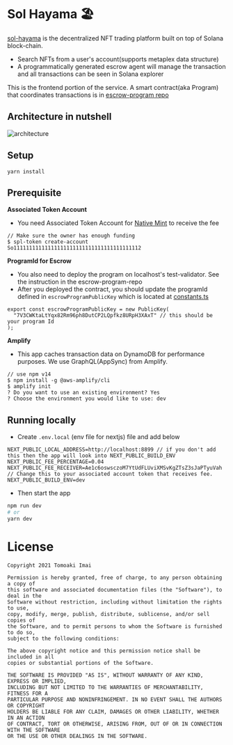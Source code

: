 # Sol Hayama 🏖

[sol-hayama](https://sol-hayama.tomoima525.com) is the decentralized NFT trading platform built on top of Solana block-chain.

- Search NFTs from a user's account(supports metaplex data structure)
- A programmatically generated escrow agent will manage the transaction and all transactions can be seen in Solana explorer

This is the frontend portion of the service. A smart contract(aka Program) that coordinates transactions is in [escrow-program repo](https://github.com/tomoima525/escrow-program)

## Architecture in nutshell

![architecture](https://user-images.githubusercontent.com/6277118/137241270-4e88c0ac-31f0-4948-b310-5819e11680af.png)


## Setup

```
yarn install
```

## Prerequisite

**Associated Token Account**

- You need Associated Token Account for [Native Mint](https://spl.solana.com/token#wrapping-sol) to receive the fee

```
// Make sure the owner has enough funding
$ spl-token create-account  So11111111111111111111111111111111111111112
```

**ProgramId for Escrow**

- You also need to deploy the program on localhost's test-validator. See the instruction in the escrow-program-repo
- After you deployed the contract, you should update the programId defined in `escrowProgramPublicKey` which is located at [constants.ts](https://github.com/tomoima525/sol-hayama/blob/main/src/constants.ts)

```
export const escrowProgramPublicKey = new PublicKey(
  "7V3CWKtaLtYqx82Rm96ph8DutCP2LQpfkz8URpH3XAxT" // this should be your program Id
);
```

**Amplify**

- This app caches transaction data on DynamoDB for performance purposes. We use GraphQL(AppSync) from Amplify.

```
// use npm v14
$ npm install -g @aws-amplify/cli
$ amplify init
? Do you want to use an existing environment? Yes
? Choose the environment you would like to use: dev
```

## Running locally

- Create `.env.local` (env file for nextjs) file and add below

```
NEXT_PUBLIC_LOCAL_ADDRESS=http://localhost:8899 // if you don't add this then the app will look into NEXT_PUBLIC_BUILD_ENV
NEXT_PUBLIC_FEE_PERCENTAGE=0.04
NEXT_PUBLIC_FEE_RECEIVER=Ae1c6oswsczoM7YtUdFLUviXMSvKgZTsZ3sJaPTyuVah // Change this to your associated account token that receives fee.
NEXT_PUBLIC_BUILD_ENV=dev
```

- Then start the app

```bash
npm run dev
# or
yarn dev
```

# License

```
Copyright 2021 Tomoaki Imai

Permission is hereby granted, free of charge, to any person obtaining a copy of
this software and associated documentation files (the "Software"), to deal in the
Software without restriction, including without limitation the rights to use,
copy, modify, merge, publish, distribute, sublicense, and/or sell copies of 
the Software, and to permit persons to whom the Software is furnished to do so,
subject to the following conditions:

The above copyright notice and this permission notice shall be included in all
copies or substantial portions of the Software.

THE SOFTWARE IS PROVIDED "AS IS", WITHOUT WARRANTY OF ANY KIND, EXPRESS OR IMPLIED, 
INCLUDING BUT NOT LIMITED TO THE WARRANTIES OF MERCHANTABILITY, FITNESS FOR A 
PARTICULAR PURPOSE AND NONINFRINGEMENT. IN NO EVENT SHALL THE AUTHORS OR COPYRIGHT
HOLDERS BE LIABLE FOR ANY CLAIM, DAMAGES OR OTHER LIABILITY, WHETHER IN AN ACTION 
OF CONTRACT, TORT OR OTHERWISE, ARISING FROM, OUT OF OR IN CONNECTION WITH THE SOFTWARE
OR THE USE OR OTHER DEALINGS IN THE SOFTWARE.
```
